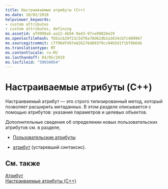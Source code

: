 ```yaml
---
title: Настраиваемые атрибуты (C++)
ms.date: 10/02/2018
helpviewer_keywords:
- custom attributes
- custom attributes, defining
ms.assetid: af9998a5-aa12-4b94-9a43-97ce99026e29
ms.openlocfilehash: fbb1c629f23c5d70a78d62db2a3634cbfc489967
ms.sourcegitcommit: c7f90df497e6261764893f9cc04b5d1f1bf0b64b
ms.translationtype: MT
ms.contentlocale: ru-RU
ms.lasthandoff: 04/05/2019
ms.locfileid: "59034054"
---
```

# <a name="custom-attributes-c"></a>Настраиваемые атрибуты (C++)

Настраиваемый атрибут — это строго типизированный метод, который позволяет расширить метаданных. В этом разделе описывается с помощью атрибутов: указания параметров и целевых объектов.

Дополнительные сведения об определении новых пользовательских атрибутов см. в разделе,

- [Пользовательские атрибуты](../../extensions/user-defined-attributes-cpp-component-extensions.md)

- [атрибут](attribute.md) (устаревший синтаксис).

## <a name="see-also"></a>См. также

[Атрибут](attribute.md)<br/>
[Настраиваемые атрибуты (C++)](custom-attributes-cpp.md)